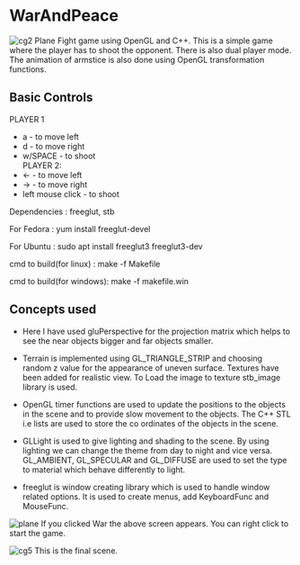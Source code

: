 # WarAndPeace
![cg2](https://user-images.githubusercontent.com/32369302/58040396-0ea97780-7b53-11e9-8cb9-959385ea8d88.PNG)
Plane Fight game using OpenGL and C++. This is a simple game where the player has to shoot the opponent. There is also dual player mode. The animation of armstice is also done using OpenGL transformation functions.

## Basic Controls
 PLAYER 1                 
- a - to move left      
- d - to move right     
- w/SPACE - to shoot    
 PLAYER 2:
- <- - to move left
- -> - to move right
- left mouse click - to shoot

Dependencies : freeglut, stb

For Fedora : yum install freeglut-devel

For Ubuntu : sudo apt install freeglut3 freeglut3-dev

cmd to build(for linux) : make -f Makefile

cmd to build(for windows): make -f makefile.win

## Concepts used
- Here I have used gluPerspective for the projection matrix which helps to see the near objects bigger and far objects smaller.

- Terrain is implemented using GL_TRIANGLE_STRIP and choosing random z value for the appearance of uneven surface. Textures have been added for realistic view. To Load the image to texture stb_image library is used. 

- OpenGL timer functions are used to update the positions to the objects in the scene and to provide slow movement to the objects. The C++ STL i.e lists are used to store the co ordinates of the objects in the scene.

- GLLight is used to give lighting and shading to the scene. By using lighting we can change the theme from day to night and vice versa. GL_AMBIENT, GL_SPECULAR and GL_DIFFUSE are used to set the type to material which behave differently to light.

- freeglut is window creating library which is used to handle window related options. It is used to create menus, add KeyboardFunc and MouseFunc. 

![plane](https://user-images.githubusercontent.com/32369302/67740573-4a1e6b00-fa3c-11e9-8069-aeab15a4131a.JPG)
If you clicked War the above screen appears. You can right click to start the game.

![cg5](https://user-images.githubusercontent.com/32369302/58040399-0f420e00-7b53-11e9-80d9-708fab7414cb.PNG)
This is the final scene.
